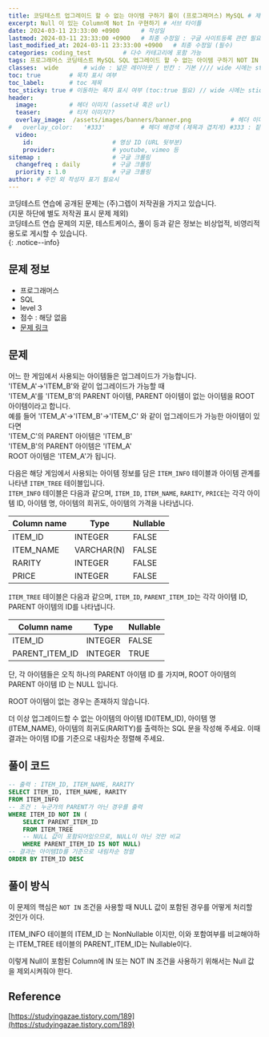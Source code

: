 ```yaml
---
title: 코딩테스트 업그레이드 할 수 없는 아이템 구하기 풀이 (프로그래머스) MySQL # 제목
excerpt: Null 이 있는 Column에 Not In 구현하기 # 서브 타이틀
date: 2024-03-11 23:33:00 +0900      # 작성일
lastmod: 2024-03-11 23:33:00 +0900   # 최종 수정일 : 구글 사이트등록 관련 필요
last_modified_at: 2024-03-11 23:33:00 +0900   # 최종 수정일 (필수)
categories: coding_test         # 다수 카테고리에 포함 가능
tags: 프로그래머스 코딩테스트 MySQL SQL 업그레이드 할 수 없는 아이템 구하기 NOT IN NULL                     # 태그 복수개 가능
classes:  wide       # wide : 넓은 레이아웃 / 빈칸 : 기본 //// wide 시에는 sticky toc 불가
toc: true        # 목차 표시 여부
toc_label:       # toc 제목
toc_sticky: true # 이동하는 목차 표시 여부 (toc:true 필요) // wide 시에는 sticky toc 불가
header: 
  image:         # 헤더 이미지 (asset내 혹은 url)
  teaser:        # 티저 이미지??
  overlay_image:  /assets/images/banners/banner.png           # 헤더 이미지 (제목과 겹치게)
#   overlay_color:   '#333'          # 헤더 배경색 (제목과 겹치게) #333 : 짙은 회색
  video:
    id:                      # 영상 ID (URL 뒷부분)
    provider:                # youtube, vimeo 등
sitemap :                    # 구글 크롤링
  changefreq : daily         # 구글 크롤링
  priority : 1.0             # 구글 크롤링
author: # 주인 외 작성자 표기 필요시
---
```

<!--postNo: 20240311_001-->


코딩테스트 연습에 공개된 문제는 (주)그렙이 저작권을 가지고 있습니다.  
(지문 하단에 별도 저작권 표시 문제 제외)  
코딩테스트 연습 문제의 지문, 테스트케이스, 풀이 등과 같은 정보는 비상업적, 비영리적 용도로 게시할 수 있습니다.  
{: .notice--info}  

## 문제 정보  

- 프로그래머스  
- SQL    
- level 3  
- 점수 : 해당 없음    
- [문제 링크](https://school.programmers.co.kr/learn/courses/30/lessons/273712)  

## 문제  

어느 한 게임에서 사용되는 아이템들은 업그레이드가 가능합니다.  
'ITEM_A'->'ITEM_B'와 같이 업그레이드가 가능할 때  
'ITEM_A'를 'ITEM_B'의 PARENT 아이템, PARENT 아이템이 없는 아이템을 ROOT 아이템이라고 합니다.  
예를 들어 'ITEM_A'->'ITEM_B'->'ITEM_C' 와 같이 업그레이드가 가능한 아이템이 있다면  
'ITEM_C'의 PARENT 아이템은 'ITEM_B'  
'ITEM_B'의 PARENT 아이템은 'ITEM_A'  
ROOT 아이템은 'ITEM_A'가 됩니다.  

다음은 해당 게임에서 사용되는 아이템 정보를 담은 `ITEM_INFO` 테이블과 아이템 관계를 나타낸 `ITEM_TREE` 테이블입니다.  
`ITEM_INFO` 테이블은 다음과 같으며, `ITEM_ID`, `ITEM_NAME`, `RARITY`, `PRICE`는 각각 아이템 ID, 아이템 명, 아이템의 희귀도, 아이템의 가격을 나타냅니다.  

| Column name | Type | Nullable |
| --- | --- | --- |
| ITEM_ID | INTEGER | FALSE |
| ITEM_NAME | VARCHAR(N) | FALSE |
| RARITY | INTEGER | FALSE |
| PRICE | INTEGER | FALSE |

`ITEM_TREE` 테이블은 다음과 같으며, `ITEM_ID`, `PARENT_ITEM_ID`는 각각 아이템 ID, PARENT 아이템의 ID를 나타냅니다.  

| Column name | Type | Nullable |
| --- | --- | --- |
| ITEM_ID | INTEGER | FALSE |
| PARENT_ITEM_ID | INTEGER | TRUE |

단, 각 아이템들은 오직 하나의 PARENT 아이템 ID 를 가지며, ROOT 아이템의 PARENT 아이템 ID 는 NULL 입니다.  

ROOT 아이템이 없는 경우는 존재하지 않습니다.  

더 이상 업그레이드할 수 없는 아이템의 아이템 ID(ITEM_ID), 아이템 명(ITEM_NAME), 아이템의 희귀도(RARITY)를 출력하는 SQL 문을 작성해 주세요. 이때 결과는 아이템 ID를 기준으로 내림차순 정렬해 주세요.  


## 풀이 코드  


```sql
-- 출력 : ITEM_ID, ITEM_NAME, RARITY
SELECT ITEM_ID, ITEM_NAME, RARITY
FROM ITEM_INFO
-- 조건 : 누군가의 PARENT가 아닌 경우를 출력
WHERE ITEM_ID NOT IN (
    SELECT PARENT_ITEM_ID
    FROM ITEM_TREE
    -- NULL 값이 포함되어있으므로, NULL이 아닌 것만 비교
    WHERE PARENT_ITEM_ID IS NOT NULL)
-- 결과는 아이템ID를 기준으로 내림차순 정렬
ORDER BY ITEM_ID DESC
```


## 풀이 방식  

이 문제의 핵심은 `NOT IN` 조건을 사용할 때 NULL 값이 포함된 경우를 어떻게 처리할 것인가 이다.  

ITEM_INFO 테이블의 ITEM_ID 는 NonNullable 이지만, 이와 포함여부를 비교해야하는 ITEM_TREE 테이블의 PARENT_ITEM_ID는 Nullable이다.  

이렇게 Null이 포함된 Column에 IN 또는 NOT IN 조건을 사용하기 위해서는 Null 값을 제외시켜줘야 한다.  


## Reference  

[https://studyingazae.tistory.com/189](https://studyingazae.tistory.com/189)  